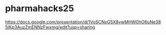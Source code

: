 # pharmahacks25

https://docs.google.com/presentation/d/1VoSCNxG5X8ywMHW0hO6uNe385lKp3AuzZmENNzFwxmg/edit?usp=sharing
